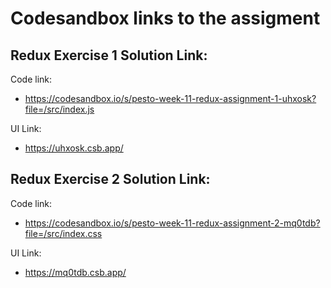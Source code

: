 


<!-- Link to code sandbox link -->

# Codesandbox links to the assigment


## Redux Exercise 1 Solution Link:
Code link:

 - https://codesandbox.io/s/pesto-week-11-redux-assignment-1-uhxosk?file=/src/index.js

UI Link: 
 - https://uhxosk.csb.app/ 


## Redux Exercise 2 Solution Link:
Code link:

 - https://codesandbox.io/s/pesto-week-11-redux-assignment-2-mq0tdb?file=/src/index.css

UI Link: 
 - https://mq0tdb.csb.app/  